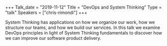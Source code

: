 +++
Talk_date = "2019-11-12"
Title = "DevOps and System Thinking"
Type = "talk"
Speakers = ["chris-rimondi"]
+++

System Thinking has applications on how we organize our work, how we structure our teams, and how we build our services. In this talk we examine  DevOps principles in light of System Thinking fundamentals to discover how we can improve our software product delivery. 
